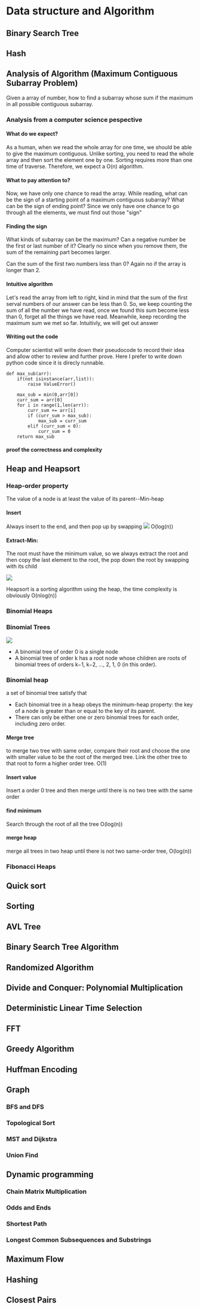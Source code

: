 # Data structure and Algorithm

## Binary Search Tree

## Hash

## Analysis of Algorithm (Maximum Contiguous Subarray Problem)

Given a array of number, how to find a subarray whose sum if the maximum in all possible contiguous subarray.

### Analysis from a computer science pespective

#### What do we expect?
As a human, when we read the whole array for one time, we should be able to give the maximum contiguous. Unlike sorting, you need to read the whole array and then sort the element one by one. Sorting requires more than one time of traverse. Therefore, we expect a O(n) algorithm.

#### What to pay attention to?
Now, we have only one chance to read the array. While reading, what can be the sign of a starting point of a maximum contiguous subarray? What can be the sign of ending point? Since we only have one chance to go through all the elements, we must find out those "sign"

#### Finding the sign

What kinds of subarray can be the maximum? Can a negative number be the first or last number of it? Clearly no since when you remove them, the sum of the remaining part becomes larger. 

Can the sum of the first two numbers less than 0? Again no if the array is longer than 2. 

#### Intuitive algorithm

Let's read the array from left to right, kind in mind that the sum of the first serval numbers of our answer can be less than 0. So, we keep counting the sum of all the number we have read, once we found this sum become less than 0, forget all the things we have read. Meanwhile, keep recording the maximum sum we met so far. Intuitivly, we will get out answer


#### Writing out the code

Computer scientist will write down their pseudocode to record their idea and allow other to review and further prove. Here I prefer to write down python code since it is direcly runnable.

	def max_sub(arr):
	    if(not isinstance(arr,list)):
	        raise ValueError()
	
	    max_sub = min(0,arr[0])
	    curr_sum = arr[0]
	    for i in range(1,len(arr)):
	        curr_sum += arr[i]
	        if (curr_sum > max_sub):
	            max_sub = curr_sum
	        elif (curr_sum < 0):
	            curr_sum = 0
	    return max_sub
	
#### proof the correctness and complexity

## Heap and Heapsort

### Heap-order property

The value of a node is at least the value of its parent--Min-heap

#### Insert

Always insert to the end, and then pop up by swapping
![](https://i.imgur.com/F58r13T.png)
O(log(n))

#### Extract-Min:
The root must have the minimum value, so we always extract the root and then copy the last element to the root, the pop down the root by swapping with its child

![](https://i.imgur.com/YifxIjl.png)

Heapsort is a sorting algorithm using the heap, the time complexity is obviously O(nlog(n))


### Binomial Heaps

### Binomial Trees
![](https://i.imgur.com/1VLa7wK.png)

* A binomial tree of order 0 is a single node
* A binomial tree of order k has a root node whose children are roots of binomial trees of orders k−1, k−2, ..., 2, 1, 0 (in this order).

### Binomial heap

a set of binomial tree satisfy that

* Each binomial tree in a heap obeys the minimum-heap property: the key of a node is greater than or equal to the key of its parent.
* There can only be either one or zero binomial trees for each order, including zero order.

#### Merge tree

to merge two tree with same order, compare their root and choose the one with smaller value to be the root of the merged tree. Link the other tree to that root to form a higher order tree. O(1)

#### Insert value

Insert a order 0 tree and then merge until there is no two tree with the same order

#### find minimum

Search through the root of all the tree O(log(n))

#### merge heap

merge all trees in two heap until there is not two same-order tree, O(log(n))

### Fibonacci Heaps



## Quick sort

## Sorting

## AVL Tree

## Binary Search Tree Algorithm

## Randomized Algorithm

## Divide and Conquer: Polynomial Multiplication

## Deterministic Linear Time Selection

## FFT

## Greedy Algorithm

## Huffman Encoding

## Graph

### BFS and DFS

### Topological Sort

### MST and Dijkstra

### Union Find

## Dynamic programming

### Chain Matrix Multiplication

### Odds and Ends

### Shortest Path

### Longest Common Subsequences and Substrings

## Maximum Flow

## Hashing

## Closest Pairs